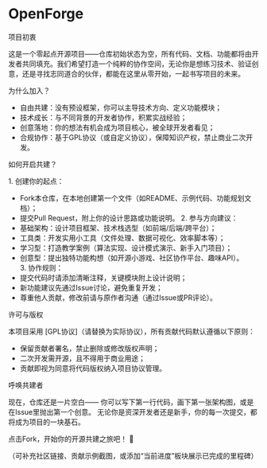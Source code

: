 # OpenForge
项目初衷
 
这是一个零起点开源项目——仓库初始状态为空，所有代码、文档、功能都将由开发者共同填充。我们希望打造一个纯粹的协作空间，无论你是想练习技术、验证创意，还是寻找志同道合的伙伴，都能在这里从零开始，一起书写项目的未来。
 
为什么加入？
 
- 自由共建：没有预设框架，你可以主导技术方向、定义功能模块；
- 技术成长：与不同背景的开发者协作，积累实战经验；
- 创意落地：你的想法有机会成为项目核心，被全球开发者看见；
- 合规协作：基于GPL协议（或自定义协议），保障知识产权，禁止商业二次开发。
 
如何开启共建？
 
1. 创建你的起点：
- Fork本仓库，在本地创建第一个文件（如README、示例代码、功能规划文档）；
- 提交Pull Request，附上你的设计思路或功能说明。
2. 参与方向建议：
- 基础架构：设计项目框架、技术栈选型（如前端/后端/跨平台）；
- 工具类：开发实用小工具（文件处理、数据可视化、效率脚本等）；
- 学习型：打造教学案例（算法实现、设计模式演示、新手入门项目）；
- 创意型：提出独特功能构想（如开源小游戏、社区协作平台、趣味API）。
3. 协作规则：
- 提交代码时请添加清晰注释，关键模块附上设计说明；
- 新功能建议先通过Issue讨论，避免重复开发；
- 尊重他人贡献，修改前请与原作者沟通（通过Issue或PR评论）。
 
许可与版权
 
本项目采用 [GPL协议]（请替换为实际协议），所有贡献代码默认遵循以下原则：
 
- 保留贡献者署名，禁止删除或修改版权声明；
- 二次开发需开源，且不得用于商业用途；
- 贡献即视为同意将代码版权纳入项目协议管理。
 
呼唤共建者
 
现在，仓库还是一片空白——
你可以写下第一行代码，画下第一张架构图，或是在Issue里抛出第一个创意。
无论你是资深开发者还是新手，你的每一次提交，都将成为项目的一块基石。
 
点击Fork，开始你的开源共建之旅吧！ 🌟
 
（可补充社区链接、贡献示例截图，或添加“当前进度”板块展示已完成的里程碑）

